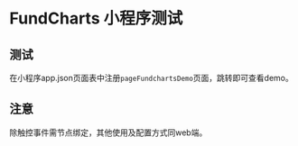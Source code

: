 # FundCharts 小程序测试

## 测试
在小程序app.json页面表中注册`pageFundchartsDemo`页面，跳转即可查看demo。

## 注意
除触控事件需节点绑定，其他使用及配置方式同web端。